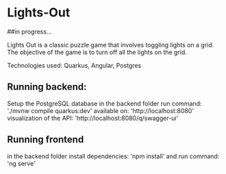 # Lights-Out

##in progress...

Lights Out is a classic puzzle game that involves toggling lights on a grid. The objective of the game is to turn off all the lights on the grid.

Technologies used: Quarkus, Angular, Postgres

## Running backend:
Setup the PostgreSQL database
in the backend folder run command: './mvnw compile quarkus:dev'
available on: 'http://localhost:8080'
visualization of the API: 'http://localhost:8080/q/swagger-ui'

## Running frontend 
in the backend folder install dependencies: 'npm install' and run command: 'ng serve'


